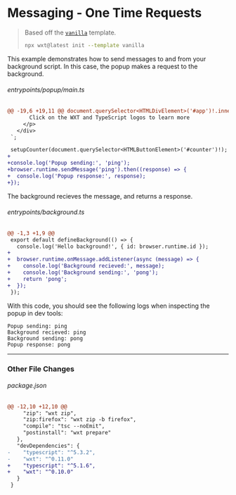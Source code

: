 <!-- Generated by scripts/generate-diffs.ts -->

# Messaging - One Time Requests

> Based off the [`vanilla`](https://github.com/wxt-dev/wxt/tree/main/templates/vanilla) template.
>
> ```sh
> npx wxt@latest init --template vanilla
> ```

This example demonstrates how to send messages to and from your background script. In this case, the popup makes a request to the background.

###### entrypoints/popup/main.ts

```diff
@@ -19,6 +19,11 @@ document.querySelector<HTMLDivElement>('#app')!.innerHTML = `
       Click on the WXT and TypeScript logos to learn more
     </p>
   </div>
 `;

 setupCounter(document.querySelector<HTMLButtonElement>('#counter')!);
+
+console.log('Popup sending:', 'ping');
+browser.runtime.sendMessage('ping').then((response) => {
+  console.log('Popup response:', response);
+});
```

The background recieves the message, and returns a response.

###### entrypoints/background.ts

```diff
@@ -1,3 +1,9 @@
 export default defineBackground(() => {
   console.log('Hello background!', { id: browser.runtime.id });
+
+  browser.runtime.onMessage.addListener(async (message) => {
+    console.log('Background recieved:', message);
+    console.log('Background sending:', 'pong');
+    return 'pong';
+  });
 });
```

With this code, you should see the following logs when inspecting the popup in dev tools:

```
Popup sending: ping
Background recieved: ping
Background sending: pong
Popup response: pong
```

---

### Other File Changes

###### package.json

```diff
@@ -12,10 +12,10 @@
     "zip": "wxt zip",
     "zip:firefox": "wxt zip -b firefox",
     "compile": "tsc --noEmit",
     "postinstall": "wxt prepare"
   },
   "devDependencies": {
-    "typescript": "^5.3.2",
-    "wxt": "^0.11.0"
+    "typescript": "^5.1.6",
+    "wxt": "^0.10.0"
   }
 }
```
